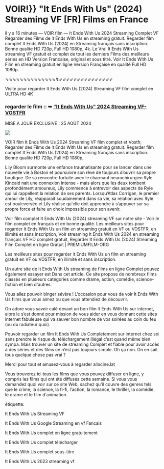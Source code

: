 # VOIR!}} "It Ends With Us" (2024) Streaming VF [FR] Films en France

il y a 16 minutes — VOIR film — It Ends With Us 2024 Streaming Complet VF Regarder des Films de It Ends With Us en streaming gratuit. Regarder film complet It Ends With Us (2024) en Streaming français sans inscription. Bonne qualite HD 720p, Full HD 1080p, 4k. Le Vrai It Ends With Us streaming VF gratuit et complet de tout les derniers Films des meilleurs séries en HD Version Francaise, original et sous titré. Voir It Ends With Us Film en streaming gratuit en ligne Version Française en qualité Full HD 1080p.

⇘⇘⇘⇘⇘⇘⇘⇘⇘⇘⇘⇘⇘⇘↯⇙⇙⇙⇙⇙⇙⇙⇙⇙⇙⇙⇙⇙⇙⇙

Visite pour regarder It Ends With Us (2024) Streaming VF film complet en ULTRA HD 4K

### regarder le film :: ➥ ["It Ends With Us" 2024 Streaming VF-VOSTFR](https://t.co/47U1u4jDyE)

MISE À JOUR EXCLUSIVE : 25 AOÛT 2024

<p dir="auto"><a href="https://t.co/47U1u4jDyE" title="PAPYSTREAMINGVF" rel="nofollow"><img src="https://i.imgur.com/jhNGoEt.gif" style="max-width: 100%;"></a></p>

VOIR film It Ends With Us 2024 Streaming VF film complet et Vostfr, Regarder des Films de It Ends With Us en streaming gratuit. Regarder film complet It Ends With Us (2024) en Streaming français sans inscription. Bonne qualite HD 720p, Full HD 1080p,

Lily Bloom surmonte une enfance traumatisante pour se lancer dans une nouvelle vie à Boston et poursuivre son rêve de toujours d’ouvrir sa propre boutique. De sa rencontre fortuite avec le charmant neurochirurgien Ryle Kincaid nait une connexion intense - mais alors que les deux tombent profondément amoureux, Lily commence à entrevoir des aspects de Ryle qui lui rappellent la relation de ses parents. Lorsqu’Atlas Corrigan, le premier amour de Lily, réapparait soudainement dans sa vie, sa relation avec Ryle est bouleversée et Lily réalise qu'elle doit apprendre à s’appuyer sur sa propre force et faire un choix impossible pour son avenir.

Voir film complet It Ends With Us (2024) streaming VF sur notre site - Voir le film complet en français et en bonne qualité. Les meilleurs sites pour regarder It Ends With Us un film en streaming gratuit en VF ou VOSTFR, en illimité et sans inscription, Voir streaming It Ends With Us 2024 en streaming français VF HD complet gratuit, Regarder It Ends With Us (2024) Streaming Film Complet en ligne Gratuit | PREMIUMFILM-ORG

Les meilleurs sites pour regarder It Ends With Us un film en streaming gratuit en VF ou VOSTFR, en illimité et sans inscription.

Un autre site de It Ends With Us streaming de films en ligne Complet pouvez également essayer est Dans cet article. Ce site propose de nombreux films classés en plusieurs catégories comme drame, action, comédie, science-fiction et bien d'autres.

Vous allez pouvoir binger sévère ! L’occasion pour vous de voir It Ends With Us films que vous aimez ou que vous attendiez de découvrir.

On adore vous savoir calé devant un bon film It Ends With Us sur internet, alors le s’est donné pour mission de vous aider en vous donnant cette sites internet fabuleuse qui va sauver bon nombre de vos soirées au coin du feu (ou du radiateur quoi).

Pouvoir regarder un film It Ends With Us Completement sur internet chez soi sans prendre le risque du téléchargement illégal c’est quand même bien sympa. Mais trouver un site de streaming Complet et fiable pour avoir accès à des séries et des films ce n’est pas toujours simple. Oh ça non. On en sait tous quelque chose pas vrai ?

Merci pour tout et amusez-vous à regarder allocine.lat

Vous trouverez ici tous les films que vous pouvez diffuser en ligne, y compris les films qui ont été diffusés cette semaine. Si vous vous demandez quoi voir sur ce site Web, sachez qu'il couvre des genres tels que le crime, la science, la fi-fi, l'action, la romance, le thriller, la comédie, le drame et le film d'animation.

étiquette:

It Ends With Us Streaming VF

It Ends With Us Google Streaming en vf Fancais

It Ends With Us complet en ligne gratuitement

It Ends With Us complet télécharger

It Ends With Us complet sous-titre

It Ends With Us 2023 streaming vf
